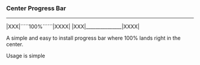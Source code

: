 ### Center Progress Bar
__________________________
|XXX|`````100%``````|XXXX|
|XXX|_______________|XXXX|

A simple and easy to install progress bar where 100% lands right in the center.

Usage is simple